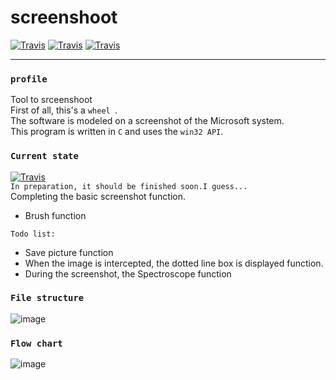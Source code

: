 # screenshoot

[![Travis](https://img.shields.io/badge/Language-C-brightgreen.svg)]()
[![Travis](https://img.shields.io/badge/Version-0.0.0-orange.svg)]()
[![Travis](https://img.shields.io/badge/Status-Not%20completed-red.svg)]()
  
  ---
  
### `profile`
Tool to srceenshoot    
First of all, this's a `wheel `.  
The software is modeled on a screenshot of the Microsoft system.  
This program is written in `C` and uses the `win32 API`.  
  
### `Current state ` 
[![Travis](https://img.shields.io/badge/progress-70%20%25-lightgrey.svg?style=flat-square)]()  
`In preparation, it should be finished soon.I guess...  `  
Completing the basic screenshot function.  
* Brush function   
  
`Todo list:`  
* Save picture function  
* When the image is intercepted, the dotted line box is displayed function.  
* During the screenshot, the Spectroscope function   
  
  
### `File structure`  
![image](https://github.com/Joezeo/screenshoot/blob/master/res/FileStructure.PNG)  
  
  
### `Flow chart`
![image](https://github.com/Joezeo/screenshoot/blob/master/res/ScreenShot%E5%9F%BA%E6%9C%AC%E6%B5%81%E7%A8%8B.svg)
